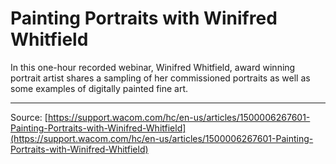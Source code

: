 # Painting Portraits with Winifred Whitfield

In this one-hour recorded webinar, Winifred Whitfield, award winning portrait artist shares a sampling of her commissioned portraits as well as some examples of digitally painted fine art.

---
Source: [https://support.wacom.com/hc/en-us/articles/1500006267601-Painting-Portraits-with-Winifred-Whitfield](https://support.wacom.com/hc/en-us/articles/1500006267601-Painting-Portraits-with-Winifred-Whitfield)
